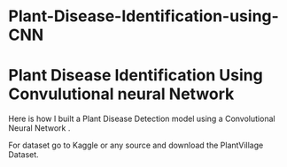# Plant-Disease-Identification-using-CNN
# Plant Disease Identification Using Convulutional neural Network

Here is how I built a Plant Disease Detection model using a Convolutional Neural Network .

For dataset go to Kaggle or any source and download the PlantVillage Dataset.


